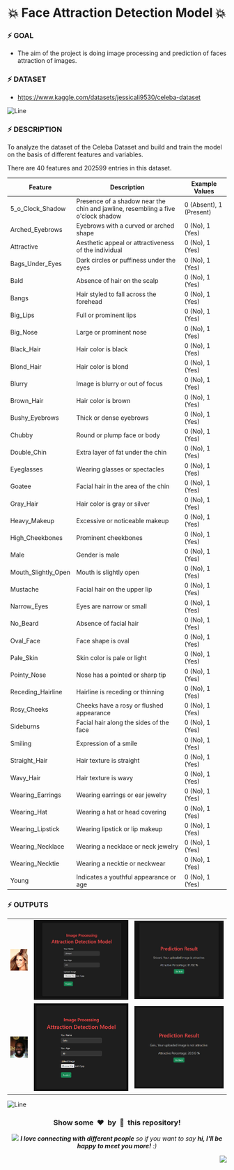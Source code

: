 <h1 align='center'>💥 Face Attraction Detection Model 💥</h1>

### :zap: **GOAL** 

- The aim of the project is doing image processing and prediction of faces attraction of images.

### :zap: **DATASET** 

- https://www.kaggle.com/datasets/jessicali9530/celeba-dataset


![Line](https://github.com/Avdhesh-Varshney/WebMasterLog/assets/114330097/4b78510f-a941-45f8-a9d5-80ed0705e847)


### :zap: **DESCRIPTION**

To analyze the dataset of the Celeba Dataset and build and train the model on the basis of different features and variables.

There are 40 features and 202599 entries in this dataset.

| Feature                | Description          | Example Values       |
|------------------------|----------------------|----------------------|
| 5_o_Clock_Shadow       | Presence of a shadow near the chin and jawline, resembling a five o'clock shadow | 0 (Absent), 1 (Present) |
| Arched_Eyebrows        | Eyebrows with a curved or arched shape  | 0 (No), 1 (Yes)       |
| Attractive             | Aesthetic appeal or attractiveness of the individual | 0 (No), 1 (Yes)       |
| Bags_Under_Eyes        | Dark circles or puffiness under the eyes | 0 (No), 1 (Yes)       |
| Bald                   | Absence of hair on the scalp   | 0 (No), 1 (Yes)       |
| Bangs                  | Hair styled to fall across the forehead   | 0 (No), 1 (Yes)       |
| Big_Lips               | Full or prominent lips  | 0 (No), 1 (Yes)       |
| Big_Nose               | Large or prominent nose  | 0 (No), 1 (Yes)       |
| Black_Hair             | Hair color is black  | 0 (No), 1 (Yes)       |
| Blond_Hair             | Hair color is blond  | 0 (No), 1 (Yes)       |
| Blurry                 | Image is blurry or out of focus  | 0 (No), 1 (Yes)       |
| Brown_Hair             | Hair color is brown  | 0 (No), 1 (Yes)       |
| Bushy_Eyebrows         | Thick or dense eyebrows  | 0 (No), 1 (Yes)       |
| Chubby                 | Round or plump face or body  | 0 (No), 1 (Yes)       |
| Double_Chin            | Extra layer of fat under the chin  | 0 (No), 1 (Yes)       |
| Eyeglasses             | Wearing glasses or spectacles  | 0 (No), 1 (Yes)       |
| Goatee                 | Facial hair in the area of the chin  | 0 (No), 1 (Yes)       |
| Gray_Hair              | Hair color is gray or silver  | 0 (No), 1 (Yes)       |
| Heavy_Makeup           | Excessive or noticeable makeup  | 0 (No), 1 (Yes)       |
| High_Cheekbones        | Prominent cheekbones  | 0 (No), 1 (Yes)       |
| Male                   | Gender is male  | 0 (No), 1 (Yes)       |
| Mouth_Slightly_Open    | Mouth is slightly open  | 0 (No), 1 (Yes)       |
| Mustache               | Facial hair on the upper lip  | 0 (No), 1 (Yes)       |
| Narrow_Eyes            | Eyes are narrow or small  | 0 (No), 1 (Yes)       |
| No_Beard               | Absence of facial hair  | 0 (No), 1 (Yes)       |
| Oval_Face              | Face shape is oval  | 0 (No), 1 (Yes)       |
| Pale_Skin              | Skin color is pale or light  | 0 (No), 1 (Yes)       |
| Pointy_Nose            | Nose has a pointed or sharp tip  | 0 (No), 1 (Yes)       |
| Receding_Hairline      | Hairline is receding or thinning  | 0 (No), 1 (Yes)       |
| Rosy_Cheeks            | Cheeks have a rosy or flushed appearance  | 0 (No), 1 (Yes)       |
| Sideburns              | Facial hair along the sides of the face  | 0 (No), 1 (Yes)       |
| Smiling                | Expression of a smile  | 0 (No), 1 (Yes)       |
| Straight_Hair          | Hair texture is straight  | 0 (No), 1 (Yes)       |
| Wavy_Hair              | Hair texture is wavy  | 0 (No), 1 (Yes)       |
| Wearing_Earrings       | Wearing earrings or ear jewelry  | 0 (No), 1 (Yes)       |
| Wearing_Hat            | Wearing a hat or head covering  | 0 (No), 1 (Yes)       |
| Wearing_Lipstick       | Wearing lipstick or lip makeup  | 0 (No), 1 (Yes)       |
| Wearing_Necklace       | Wearing a necklace or neck jewelry  | 0 (No), 1 (Yes)       |
| Wearing_Necktie        | Wearing a necktie or neckwear  | 0 (No), 1 (Yes)       |
| Young                  | Indicates a youthful appearance or age | 0 (No), 1 (Yes)       |

### :zap: **OUTPUTS**

<table align='center'>
  <tr align='center'>
    <td align='center'>
      <img alt='Pass' src='../static/images/test-1.jpg' >
    </td>
    <td align='center'>
      <img alt='Pass' src='../static/images/test-1_input.jpg' >
    </td>
    <td align='center'>
      <img alt='Pass' src='../static/images/test-1_output.png' >
    </td>
  </tr>
  <tr align='center'>
    <td align='center'>
      <img alt='Fail' src='../static/images/test-2.jpg' >
    </td>
    <td align='center'>
      <img alt='Fail' src='../static/images/test-2_input.png' >
    </td>
    <td align='center'>
      <img alt='Fail' src='../static/images/test-2_output.png' >
    </td>
  </tr>
</table>


![Line](https://github.com/Avdhesh-Varshney/WebMasterLog/assets/114330097/4b78510f-a941-45f8-a9d5-80ed0705e847)

<div align="center">
  <h3>Show some &nbsp;❤️&nbsp; by &nbsp;🌟&nbsp; this repository!</h3>
  <img src="https://media.giphy.com/media/LnQjpWaON8nhr21vNW/giphy.gif" width="60"> <em><b>I love connecting with different people</b> so if you want to say <b>hi, I'll be happy to meet you more!</b> :)</em>
</div>

<a href="#top"><img src="https://img.shields.io/badge/-Back%20to%20Top-red?style=for-the-badge" align="right"/></a>

